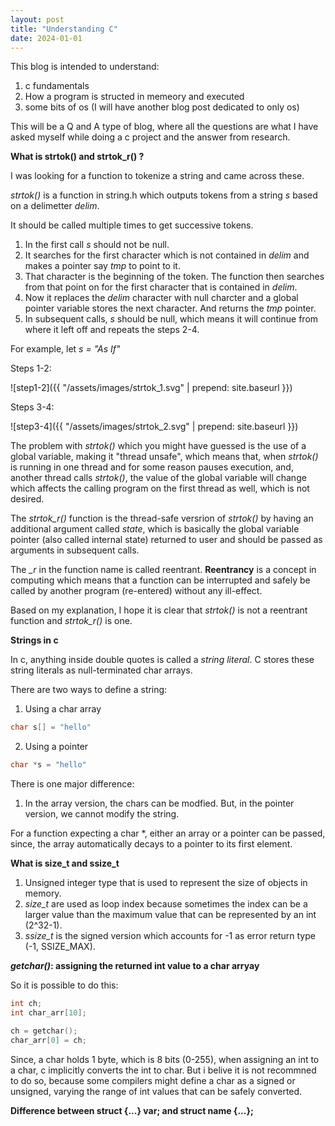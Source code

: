 ```yaml
---
layout: post
title: "Understanding C"
date: 2024-01-01
---
```



This blog is intended to understand:
1. c fundamentals 
2. How a program is structed in memeory and  executed
3. some bits of os (I will have another blog post dedicated to only os)

This will be a Q and A type of blog, where all the questions are what I have asked myself while doing a c project and the answer from research.

**What is strtok() and strtok_r() ?**

I was looking for a function to tokenize a string and came across these. 

*strtok()* is a function in string.h which outputs tokens from a string *s* based on a delimetter *delim*.

It should be called multiple times to get successive tokens.

1. In the first call *s* should not be null.
2. It searches for the first character which is not contained in *delim* and makes a pointer say *tmp* to point to it.
3. That character is the beginning of the token. The function then searches from that point on for the first character that is contained in *delim*.
4. Now it replaces the *delim* character with null charcter and a global pointer variable stores the next character. And returns the *tmp* pointer.
5. In subsequent calls, *s* should be null, which means it will continue from where it left off and repeats the steps 2-4.

For example, let *s = "As If"*

Steps 1-2: 

![step1-2]({{ "/assets/images/strtok_1.svg" | prepend: site.baseurl }})

Steps 3-4:

![step3-4]({{ "/assets/images/strtok_2.svg" | prepend: site.baseurl }})

The problem with *strtok()* which you might have guessed is the use of a global variable, making it "thread unsafe", which means that, when *strtok()* is running in one thread and for some reason pauses execution, and, another thread calls *strtok()*, the value of the global variable will change which affects the calling program on the first thread as well, which is not desired.

The *strtok_r()* function is the thread-safe versrion of *strtok()* by having an additional argument called *state*, which is basically the global variable pointer (also called internal state) returned to user and should be passed as arguments in subsequent calls.

The *_r* in the function name is called reentrant. **Reentrancy** is a concept in computing which means that a function can be interrupted and safely be called by another program (re-entered) without any ill-effect.

Based on my explanation, I hope it is clear that *strtok()* is not a reentrant function and *strtok_r()* is one.

**Strings in c**

In c, anything inside double quotes is called a *string literal*. C stores these string literals as null-terminated char arrays. 

There are two ways to define a string:

1. Using a char array

```c
char s[] = "hello"
```

2. Using a pointer

```c
char *s = "hello"
```

There is one major difference:

1. In the array version, the chars can be modfied. But, in the pointer version, we cannot modify the string.

For a function expecting a char *, either an array or a pointer can be passed, since, the array automatically decays to a pointer to its first element.

**What is size_t and ssize_t**

1. Unsigned integer type that is used to represent the size of objects in memory. 
2. *size_t* are used as loop index because sometimes the index can be a larger value than the maximum value that can be represented by an int (2^32-1).
3. *ssize_t* is the signed version which accounts for -1 as error return type (-1, SSIZE_MAX).

***getchar()*: assigning the returned int value to a char arryay**

So it is possible to do this:

```c
int ch;
int char_arr[10];

ch = getchar();
char_arr[0] = ch;
```

Since, a char holds 1 byte, which is 8 bits (0-255), when assigning an int to a char, c implicitly converts the int to char. But i belive it is not recommned to do so, because some compilers might define a char as a signed or unsigned, varying the range of int values that can be safely converted.

**Difference between struct {...} var; and struct name {...};**